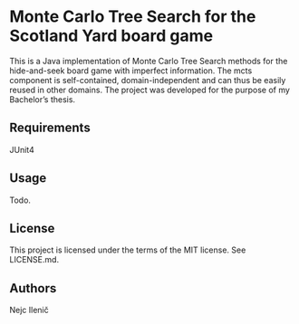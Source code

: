 # Monte Carlo Tree Search for the Scotland Yard board game
This is a Java implementation of Monte Carlo Tree Search methods for the hide-and-seek board game with imperfect information. The mcts component is self-contained, domain-independent and can thus be easily reused in other domains. The project was developed for the purpose of my Bachelor’s thesis.

## Requirements
JUnit4

## Usage
Todo.

## License
This project is licensed under the terms of the MIT license. See LICENSE.md.

## Authors
Nejc Ilenič